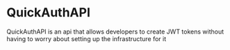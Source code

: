 # QuickAuthAPI
QuickAuthAPI is an api that allows developers to create JWT tokens without having to worry about setting up the infrastructure for it
